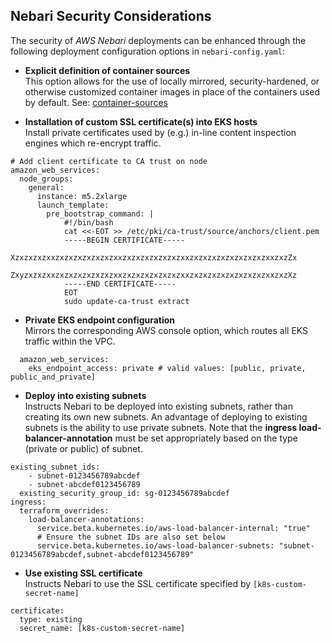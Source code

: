 ## Nebari Security Considerations

The security of _AWS Nebari_ deployments can be enhanced through the following deployment configuration options in `nebari-config.yaml`:

- **Explicit definition of container sources**  
  This option allows for the use of locally mirrored, security-hardened, or otherwise customized container images in place of the containers used by default.
  See: [container-sources](container-sources.md)

- **Installation of custom SSL certificate(s) into EKS hosts**  
  Install private certificates used by (e.g.) in-line content inspection engines which re-encrypt traffic.

```
# Add client certificate to CA trust on node
amazon_web_services:
  node_groups:
    general:
      instance: m5.2xlarge
      launch_template:
        pre_bootstrap_command: |
            #!/bin/bash
            cat <<-EOT >> /etc/pki/ca-trust/source/anchors/client.pem
            -----BEGIN CERTIFICATE-----
            XzxzxzxzxxzxzxzxzxzxzxzxxzxzxzxzxzxzxzxxzxzxzxzxzxzxzxzxzxxzxzZx
            ZxyzxzxzxxzxzxzxzxzxzxzxxzxzxzxzxzxzxzxxzxzxzxzxzxzxzxzxzxxzxzXz
            -----END CERTIFICATE-----
            EOT
            sudo update-ca-trust extract
```

- **Private EKS endpoint configuration**  
  Mirrors the corresponding AWS console option, which routes all EKS traffic within the VPC.

```
  amazon_web_services:
    eks_endpoint_access: private # valid values: [public, private, public_and_private]
```

- **Deploy into existing subnets**  
  Instructs Nebari to be deployed into existing subnets, rather than creating its own new subnets.
  An advantage of deploying to existing subnets is the ability to use private subnets. Note that the **ingress load-balancer-annotation** must be set appropriately based on the type (private or public) of subnet.

```
existing_subnet_ids:
    - subnet-0123456789abcdef
    - subnet-abcdef0123456789
  existing_security_group_id: sg-0123456789abcdef
ingress:
  terraform_overrides:
    load-balancer-annotations:
      service.beta.kubernetes.io/aws-load-balancer-internal: "true"
      # Ensure the subnet IDs are also set below
      service.beta.kubernetes.io/aws-load-balancer-subnets: "subnet-0123456789abcdef,subnet-abcdef0123456789"
```

- **Use existing SSL certificate**  
  Instructs Nebari to use the SSL certificate specified by `[k8s-custom-secret-name]`

```
certificate:
  type: existing
  secret_name: [k8s-custom-secret-name]
```
